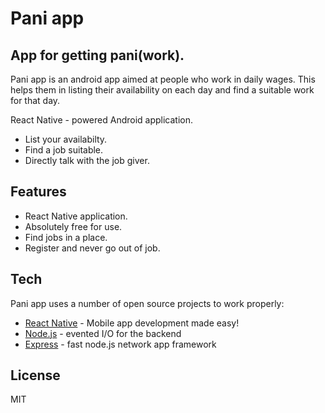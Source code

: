 # Pani app
## App for getting pani(work).

Pani app is an android app aimed at people who work in daily wages. This helps them in listing their availability on each day and find a suitable work for that day.

React Native - powered Android application.

- List your availabilty.
- Find a job suitable.
- Directly talk with the job giver. 

## Features

- React Native application.
- Absolutely free for use.
- Find jobs in a place.
- Register and never go out of job.

## Tech

Pani app uses a number of open source projects to work properly:

- [React Native](https://reactnative.dev/) - Mobile app development made easy!
- [Node.js](https://nodejs.org/en/) - evented I/O for the backend
- [Express](https://expressjs.com/) - fast node.js network app framework

## License

MIT
